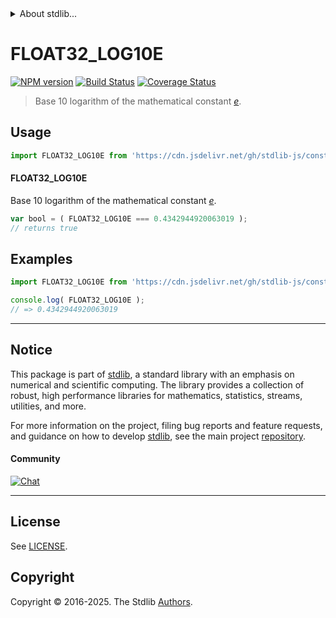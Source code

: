 <!--

@license Apache-2.0

Copyright (c) 2025 The Stdlib Authors.

Licensed under the Apache License, Version 2.0 (the "License");
you may not use this file except in compliance with the License.
You may obtain a copy of the License at

   http://www.apache.org/licenses/LICENSE-2.0

Unless required by applicable law or agreed to in writing, software
distributed under the License is distributed on an "AS IS" BASIS,
WITHOUT WARRANTIES OR CONDITIONS OF ANY KIND, either express or implied.
See the License for the specific language governing permissions and
limitations under the License.

-->


<details>
  <summary>
    About stdlib...
  </summary>
  <p>We believe in a future in which the web is a preferred environment for numerical computation. To help realize this future, we've built stdlib. stdlib is a standard library, with an emphasis on numerical and scientific computation, written in JavaScript (and C) for execution in browsers and in Node.js.</p>
  <p>The library is fully decomposable, being architected in such a way that you can swap out and mix and match APIs and functionality to cater to your exact preferences and use cases.</p>
  <p>When you use stdlib, you can be absolutely certain that you are using the most thorough, rigorous, well-written, studied, documented, tested, measured, and high-quality code out there.</p>
  <p>To join us in bringing numerical computing to the web, get started by checking us out on <a href="https://github.com/stdlib-js/stdlib">GitHub</a>, and please consider <a href="https://opencollective.com/stdlib">financially supporting stdlib</a>. We greatly appreciate your continued support!</p>
</details>

# FLOAT32_LOG10E

[![NPM version][npm-image]][npm-url] [![Build Status][test-image]][test-url] [![Coverage Status][coverage-image]][coverage-url] <!-- [![dependencies][dependencies-image]][dependencies-url] -->

> Base 10 logarithm of the mathematical constant [_e_][eulers-number].



<section class="usage">

## Usage

```javascript
import FLOAT32_LOG10E from 'https://cdn.jsdelivr.net/gh/stdlib-js/constants-float32-log10-e@deno/mod.js';
```

#### FLOAT32_LOG10E

Base 10 logarithm of the mathematical constant [_e_][eulers-number].

```javascript
var bool = ( FLOAT32_LOG10E === 0.4342944920063019 );
// returns true
```

</section>

<!-- /.usage -->

<section class="examples">

## Examples

<!-- TODO: better example -->

<!-- eslint no-undef: "error" -->

```javascript
import FLOAT32_LOG10E from 'https://cdn.jsdelivr.net/gh/stdlib-js/constants-float32-log10-e@deno/mod.js';

console.log( FLOAT32_LOG10E );
// => 0.4342944920063019
```

</section>

<!-- /.examples -->

<!-- C interface documentation. -->



<!-- Section for related `stdlib` packages. Do not manually edit this section, as it is automatically populated. -->

<section class="related">

</section>

<!-- /.related -->

<!-- Section for all links. Make sure to keep an empty line after the `section` element and another before the `/section` close. -->


<section class="main-repo" >

* * *

## Notice

This package is part of [stdlib][stdlib], a standard library with an emphasis on numerical and scientific computing. The library provides a collection of robust, high performance libraries for mathematics, statistics, streams, utilities, and more.

For more information on the project, filing bug reports and feature requests, and guidance on how to develop [stdlib][stdlib], see the main project [repository][stdlib].

#### Community

[![Chat][chat-image]][chat-url]

---

## License

See [LICENSE][stdlib-license].


## Copyright

Copyright &copy; 2016-2025. The Stdlib [Authors][stdlib-authors].

</section>

<!-- /.stdlib -->

<!-- Section for all links. Make sure to keep an empty line after the `section` element and another before the `/section` close. -->

<section class="links">

[npm-image]: http://img.shields.io/npm/v/@stdlib/constants-float32-log10-e.svg
[npm-url]: https://npmjs.org/package/@stdlib/constants-float32-log10-e

[test-image]: https://github.com/stdlib-js/constants-float32-log10-e/actions/workflows/test.yml/badge.svg?branch=main
[test-url]: https://github.com/stdlib-js/constants-float32-log10-e/actions/workflows/test.yml?query=branch:main

[coverage-image]: https://img.shields.io/codecov/c/github/stdlib-js/constants-float32-log10-e/main.svg
[coverage-url]: https://codecov.io/github/stdlib-js/constants-float32-log10-e?branch=main

<!--

[dependencies-image]: https://img.shields.io/david/stdlib-js/constants-float32-log10-e.svg
[dependencies-url]: https://david-dm.org/stdlib-js/constants-float32-log10-e/main

-->

[chat-image]: https://img.shields.io/gitter/room/stdlib-js/stdlib.svg
[chat-url]: https://app.gitter.im/#/room/#stdlib-js_stdlib:gitter.im

[stdlib]: https://github.com/stdlib-js/stdlib

[stdlib-authors]: https://github.com/stdlib-js/stdlib/graphs/contributors

[umd]: https://github.com/umdjs/umd
[es-module]: https://developer.mozilla.org/en-US/docs/Web/JavaScript/Guide/Modules

[deno-url]: https://github.com/stdlib-js/constants-float32-log10-e/tree/deno
[deno-readme]: https://github.com/stdlib-js/constants-float32-log10-e/blob/deno/README.md
[umd-url]: https://github.com/stdlib-js/constants-float32-log10-e/tree/umd
[umd-readme]: https://github.com/stdlib-js/constants-float32-log10-e/blob/umd/README.md
[esm-url]: https://github.com/stdlib-js/constants-float32-log10-e/tree/esm
[esm-readme]: https://github.com/stdlib-js/constants-float32-log10-e/blob/esm/README.md
[branches-url]: https://github.com/stdlib-js/constants-float32-log10-e/blob/main/branches.md

[stdlib-license]: https://raw.githubusercontent.com/stdlib-js/constants-float32-log10-e/main/LICENSE

[eulers-number]: https://en.wikipedia.org/wiki/E_%28mathematical_constant%29

</section>

<!-- /.links -->
